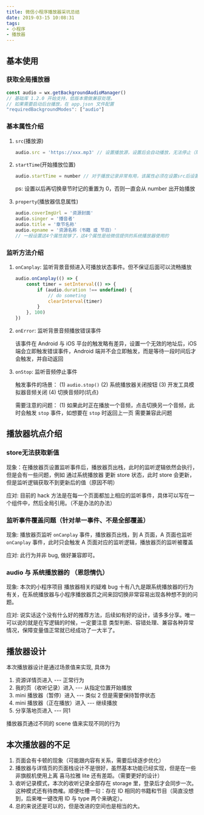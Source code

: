```yaml
---
title: 微信小程序播放器采坑总结
date: 2019-03-15 10:08:31
tags:
- 小程序
- 播放器
---
```


## 基本使用

### 获取全局播放器

```javascript
const audio = wx.getBackgroundAudioManager()
// 基础库 1.2.0 开始支持，低版本需做兼容处理。
// 如果需要启动后台播放，在 app.json 文件配置
"requiredBackgroundModes": ["audio"]
```

### 基本属性介绍

1. `src`(播放源)

    ```js
    audio.src = 'https://xxx.mp3' // 设置播放源，设置后会自动播放，无法停止（除非手动停止）
    ```

2. `startTime`(开始播放位置)

    ```js
    audio.startTime = number // 对于播放记录非常有用，该属性必须在设置src后设置才生效
    ```

    ps: 设置以后再切换章节时记的重置为 0，否则一直会从 number 出开始播放

3. `property`(播放器信息属性)

    ```js
    audio.coverImgUrl = '资源封面'
    audio.singer = '播音者'
    audio.title = '章节名称'
    audio.epname = '资源名称（书籍 或 节目）'
    // 一般设置这4个属性就够了，这4个属性是给微信提供的系统播放器使用的
    ```

### 监听方法介绍

1. `onCanplay`: 监听背景音频进入可播放状态事件。但不保证后面可以流畅播放

    ```js
    audio.onCanplay(() => {
        const timer = setInterval(() => {
            if (audio.duration !== undefined) {
                // do someting
                clearInterval(timer)
            }
        }, 100)
    })
    ```

2. `onError`: 监听背景音频播放错误事件

    该事件在 Android 与 iOS 平台的触发略有差异，设置一个无效的地址后，iOS 端会立即触发错误事件，Android 端并不会立即触发，而是等待一段时间后才会触发，并自动返回

3. `onStop`: 监听音频停止事件

    触发事件的场景：
    (1) `audio.stop()`
    (2) 系统播放器关闭按钮
    (3) 开发工具模拟器音频关闭
    (4) 切换音频时(坑点)

    需要注意的问题：
    (1) 如果此时正在播放一个音频，点击切换另一个音频，此时会触发 `stop` 事件，如想要在 `stop` 时返回上一页 需要兼容此问题

## 播放器坑点介绍

### store无法获取新值

现象：在播放器页设置监听事件后，播放器页出栈，此时的监听逻辑依然会执行，但是会有一些问题，例如 通过系统播放器 更新 store 状态，此时 store 会更新，但是监听逻辑获取不到更新后的值（原因不明）

应对: 目前的 hack 方法是在每一个页面都加上相应的监听事件，具体可以写在一个组件中，然后全局引用。（不是办法的办法）

### 监听事件覆盖问题（针对单一事件、不是全部覆盖）

现象: 播放器页监听 `onCanplay` 事件，播放器页出栈，到 A 页面，A 页面也监听 `onCanplay` 事件，此时只会触发 A 页面对应的监听逻辑，播放器页的监听被覆盖

应对: 此行为并非 bug, 做好兼容即可。

### audio 与 系统播放器的 （恩怨情仇）

现象: 本次的小程序项目 播放器相关的疑难 bug 十有八九是跟系统播放器的行为有关，在系统播放器与小程序播放器页之间来回切换非常容易出现各种想不到的问题。

应对: 说实话这个没有什么好的推荐方法，后续如有好的设计，请多多分享。唯一可以说的就是在写逻辑的时候，一定要注意 类型判断、容错处理、兼容各种异常情况，保障变量值正常就已经成功了一大半了。

## 播放器设计

本次播放器设计是通过场景值来实现, 具体为

1. 资源详情页进入 --- 正常行为
2. 我的页（收听记录）进入 --- 从指定位置开始播放
3. mini 播放器（暂停）进入 --- 类似 2 但是需要保持暂停状态
4. mini 播放器（正在播放）进入 --- 继续播放
5. 分享落地页进入 --- 同1

播放器页通过不同的 scene 值来实现不同的行为

## 本次播放器的不足

1. 页面会有卡顿的现象（可能跟内容有关系，需要后续逐步优化）
2. 播放器与详情页的页面栈设计不是很好，虽然基本功能已经实现，但是在一些非旗舰机使用上离 喜马拉雅 lite 还有差距。（需要更好的设计）
3. 收听记录模式，本次的收听记录全部存在 storage 里，登录后才会同步一次。这种模式还有待商榷。顺便吐槽一句：存在 ID 相同的书籍和节目（简直没想到，后来唯一键改用 ID 与 type 两个来确定）。
4. 总的来说还是可以的，但是改进的空间也是相当的大。